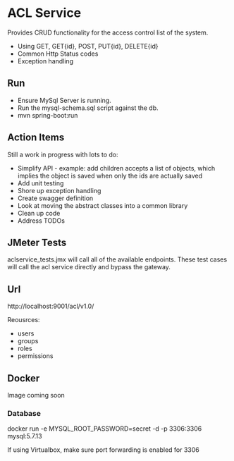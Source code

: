 # ACL Service
Provides CRUD functionality for the access control list of the system.

* Using GET, GET{id}, POST, PUT{id}, DELETE{id}
* Common Http Status codes
* Exception handling

## Run
* Ensure MySql Server is running.
* Run the mysql-schema.sql script against the db.
* mvn spring-boot:run

## Action Items
Still a work in progress with lots to do:
* Simplify API - example: add children accepts a list of objects, which implies the object is saved when only the ids are actually saved
* Add unit testing
* Shore up exception handling
* Create swagger definition
* Look at moving the abstract classes into a common library
* Clean up code
* Address TODOs

## JMeter Tests
aclservice_tests.jmx will call all of the available endpoints. These test cases will call the acl service directly and bypass the gateway. 

## Url
http://localhost:9001/acl/v1.0/<resource>

Reousrces:
* users
* groups
* roles
* permissions

## Docker
Image coming soon

### Database
docker run -e MYSQL_ROOT_PASSWORD=secret -d -p 3306:3306 mysql:5.7.13

If using Virtualbox, make sure port forwarding is enabled for 3306
